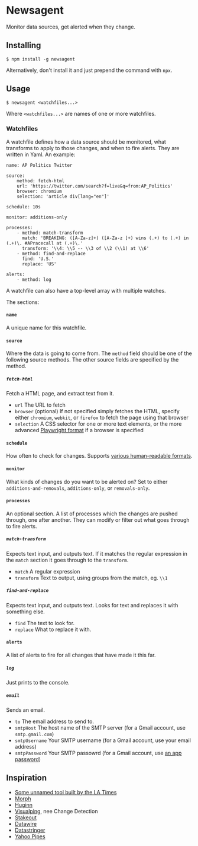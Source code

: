 Newsagent
=========

Monitor data sources, get alerted when they change.


Installing
----------

    $ npm install -g newsagent

Alternatively, don't install it and just prepend the command with `npx`.


Usage
-----

    $ newsagent <watchfiles...>

Where `<watchfiles...>` are names of one or more watchfiles.


### Watchfiles

A watchfile defines how a data source should be monitored, what transforms to apply to those changes, and when to fire alerts. They are written in Yaml. An example:

    name: AP Politics Twitter

    source:
        method: fetch-html
        url: 'https://twitter.com/search?f=live&q=from:AP_Politics'
        browser: chromium
        selection: 'article div[lang="en"]'

    schedule: 10s

    monitor: additions-only

    processes:
        - method: match-transform
          match: 'BREAKING: ([A-Za-z]+) ([A-Za-z ]+) wins (.+) to (.+) in (.+)\. #APracecall at (.+)\.'
          transform: '\\4: \\5 -- \\3 of \\2 (\\1) at \\6'
        - method: find-and-replace
          find: 'U.S.'
          replace: 'US'

    alerts:
        - method: log

A watchfile can also have a top-level array with multiple watches.

The sections:

#### `name`

A unique name for this watchfile.

#### `source`

Where the data is going to come from. The `method` field should be one of the following source methods. The other source fields are specified by the method.

##### `fetch-html`

Fetch a HTML page, and extract text from it.

* `url` The URL to fetch
* `browser` (optional) If not specified simply fetches the HTML, specify either `chromium`, `webkit`, or `firefox` to fetch the page using that browser
* `selection` A CSS selector for one or more text elements, or the more advanced [Playwright format](https://playwright.dev/#path=docs/selectors.md) if a browser is specified

#### `schedule`

How often to check for changes. Supports [various human-readable formats](https://github.com/breejs/bree#job-interval-and-timeout-values).

#### `monitor`

What kinds of changes do you want to be alerted on? Set to either `additions-and-removals`, `additions-only`, or `removals-only`.

#### `processes`

An optional section. A list of processes which the changes are pushed through, one after another. They can modify or filter out what goes through to fire alerts.

##### `match-transform`

Expects text input, and outputs text. If it matches the regular expression in the `match` section it goes through to the `transform`.

* `match` A regular expression
* `transform` Text to output, using groups from the match, eg. `\\1`

##### `find-and-replace`

Expects text input, and outputs text. Looks for text and replaces it with something else.

* `find` The text to look for.
* `replace` What to replace it with.

#### `alerts`

A list of alerts to fire for all changes that have made it this far.

##### `log`

Just prints to the console.

##### `email`

Sends an email.

* `to` The email address to send to.
* `smtpHost` The host name of the SMTP server (for a Gmail account, use `smtp.gmail.com`)
* `smtpUsername` Your SMTP username (for a Gmail account, use your email address)
* `smtpPassword` Your SMTP passowrd (for a Gmail account, use [an app password](https://myaccount.google.com/apppasswords))


Inspiration
-----------

* [Some unnamed tool built by the LA Times](https://www.youtube.com/watch?v=iP-On8PzEy8)
* [Morph](https://morph.io/)
* [Huginn](https://github.com/huginn/huginn)
* [Visualping](https://visualping.io/), nee Change Detection
* [Stakeout](https://github.com/veltman/stakeout)
* [Datawire](https://github.com/arc64/datawi.re)
* [Datastringer](https://github.com/BBC-News-Labs/datastringer)
* [Yahoo Pipes](https://en.wikipedia.org/wiki/Yahoo!_Pipes)
